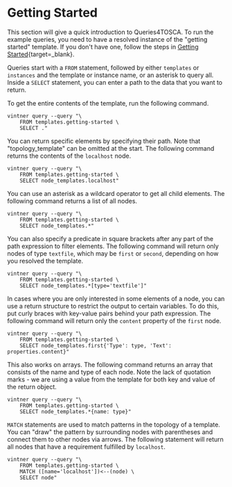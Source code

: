 # Getting Started

This section will give a quick introduction to Queries4TOSCA. To run the example queries, you need to have a resolved instance of the
"getting started" template. If you don't have one, follow the steps in [Getting Started](../getting-started.md){target=_blank}.


Queries start with a `FROM` statement, followed by either `templates` or `instances` and the template or instance name, or an asterisk to query all.
Inside a `SELECT` statement, you can enter a path to the data that you want to return.

To get the entire contents of the template, run the following command.
```shell linenums="1"
vintner query --query "\
    FROM templates.getting-started \
    SELECT ."
```

You can return specific elements by specifying their path. Note that "topology_template" can be omitted at the start.
The following command returns the contents of the `localhost` node.

```shell linenums="1"
vintner query --query "\
    FROM templates.getting-started \
    SELECT node_templates.localhost"
```

You can use an asterisk as a wildcard operator to get all child elements. The following command returns a list of all nodes.

````shell linenums="1"
vintner query --query "\
    FROM templates.getting-started \
    SELECT node_templates.*"
````

You can also specify a predicate in square brackets after any part of the path expression to filter elements.
The following command will return only nodes of type `textfile`, which may be `first` or `second`, depending on how you resolved the template.

```shell linenums="1"
vintner query --query "\
    FROM templates.getting-started \
    SELECT node_templates.*[type='textfile']"
```

In cases where you are only interested in some elements of a node, you can use a return structure to restrict the output
to certain variables. To do this, put curly braces with key-value pairs behind your path expression. 
The following command will return only the `content` property of the `first` node.
```shell linenums="1" 
vintner query --query "\
    FROM templates.getting-started \
    SELECT node_templates.first{'Type': type, 'Text': properties.content}"
```

This also works on arrays. The following command returns an array that consists of the name and type of each node. 
Note the lack of quotation marks - we are using a value from the template for both key and value of the return object.

```shell linenums="1"
vintner query --query "\
    FROM templates.getting-started \
    SELECT node_templates.*{name: type}"
```

`MATCH` statements are used to match patterns in the topology of a template. You can "draw" the pattern by surrounding nodes 
with parentheses and connect them to other nodes via arrows. The following statement will return all nodes that have a requirement fulfilled by `localhost`.

```shell linenums="1"
vintner query --query "\
    FROM templates.getting-started \
    MATCH ([name='localhost'])<--(node) \
    SELECT node"
```
